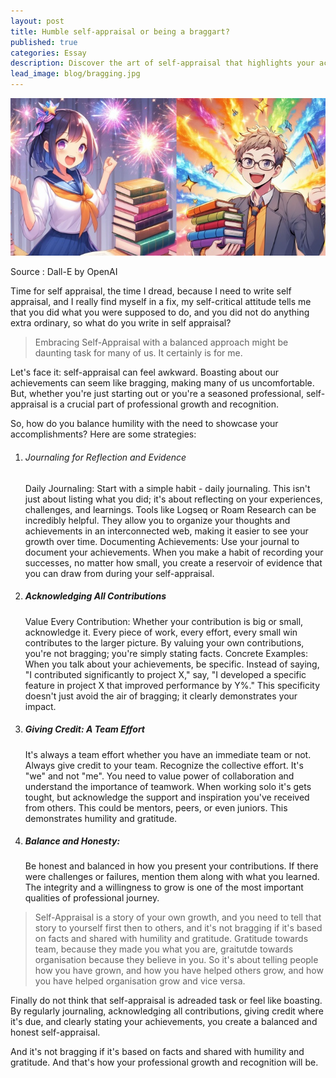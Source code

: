 ```yaml
---
layout: post
title: Humble self-appraisal or being a braggart?
published: true
categories: Essay
description: Discover the art of self-appraisal that highlights your achievements without sounding like a boast – it's simpler than you think!
lead_image: blog/bragging.jpg
---
```


<p><img src="/assets/images/blog/bragging.jpg" alt="Braggarts or humble proclaimation of self attitutde" class="responsive" />
</p>

<div class="footnote">
Source : Dall-E by OpenAI
</div>

Time for self appraisal, the time I dread, because I need to write self appraisal, and I really find myself in a fix, my self-critical attitude
tells me that you did what you were supposed to do, and you did not do anything extra ordinary, so what do you write in self appraisal?

> Embracing Self-Appraisal with a balanced approach might be daunting task for many of us. It certainly is for me.

Let's face it: self-appraisal can feel awkward. Boasting about our achievements can seem like bragging, 
making many of us uncomfortable. But, whether you're just starting out or you're a seasoned professional, 
self-appraisal is a crucial part of professional growth and recognition. 

So, how do you balance humility with the need to showcase your accomplishments? Here are some strategies:

1. ###### Journaling for Reflection and Evidence
   Daily Journaling: Start with a simple habit - daily journaling. This isn't just about listing what you did; it's about reflecting on your experiences, challenges, and learnings. Tools like Logseq or Roam Research can be incredibly helpful. They allow you to organize your thoughts and achievements in an interconnected web, making it easier to see your growth over time.
   Documenting Achievements: Use your journal to document your achievements. When you make a habit of recording your successes, no matter how small, you create a reservoir of evidence that you can draw from during your self-appraisal.
2. ##### Acknowledging All Contributions
   Value Every Contribution: Whether your contribution is big or small, acknowledge it. Every piece of work, every effort, every small win contributes to the larger picture. By valuing your own contributions, you're not bragging; you're simply stating facts.
   Concrete Examples: When you talk about your achievements, be specific. Instead of saying, "I contributed significantly to project X," say, "I developed a specific feature in project X that improved performance by Y%." This specificity doesn't just avoid the air of bragging; it clearly demonstrates your impact.
3. ##### Giving Credit: A Team Effort
   It's always a team effort whether you have an immediate team or not. Always give credit to your team. Recognize the collective effort. It's "we" and not "me". You need to value power of collaboration and understand the importance of teamwork.
   When working solo it's gets tought, but acknowledge the support and inspiration you've received from others. This could be mentors, peers, or even juniors. This demonstrates humility and gratitude.
4. ##### Balance and Honesty: 
   Be honest and balanced in how you present your contributions. If there were challenges or failures, mention them along with what you learned. The integrity and a willingness to grow is one of the most important qualities of professional journey.


> Self-Appraisal is a story of your own growth, and you need to tell that story to yourself first then to others, and it's not bragging if it's based on facts and shared with humility and gratitude. 
Gratitude towards team, because they made you what you are, graitutde towards organisation because they believe in you. So it's about
telling people how you have grown, and how you have helped others grow, and how you have helped organisation grow and vice versa.
      
Finally do not think that self-appraisal is adreaded task or feel like boasting. By regularly journaling, acknowledging all contributions, giving credit where it's due, and clearly stating your achievements, 
you create a balanced and honest self-appraisal. 

And it's not bragging if it's based on facts and shared with humility and gratitude. And that's how your professional growth and recognition will be.